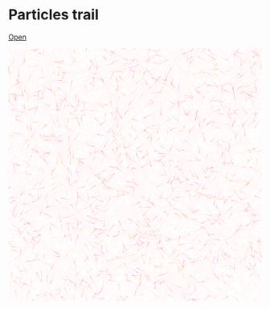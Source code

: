 # Particles trail

[Open](https://python273.github.io/web-sketches/particles-trail/particles-trail.html)

![](./screenshot-particles-trail.png)
